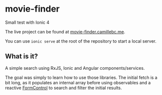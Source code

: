 # movie-finder
Small test with Ionic 4

The live project can be found at [movie-finder.camillebc.me](https://movie-finder.camillebc.me/).

You can use `ionic serve` at the root of the repository to start a local server.

## What is it?

A simple search using RxJS, Ionic and Angular components/services.

The goal was simply to learn how to use those libraries.
The initial fetch is a bit long, as it populates an internal array before using observables and a reactive [FormControl](https://angular.io/api/forms/FormControl) to search and filter the initial results.
